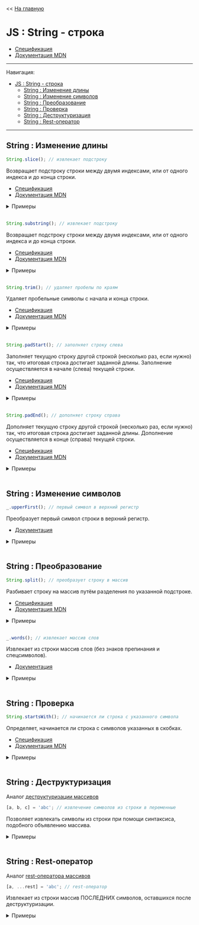 << [На главную](../README.md)

# JS : String - строка

- [Спецификация](https://tc39.es/ecma262/#sec-string-objects)
- [Документация MDN](https://developer.mozilla.org/ru/docs/Web/JavaScript/Reference/Global_Objects/String)

---

Навигация:

- [JS : String - строка](#js--string---строка)
  - [String : Изменение длины](#string--изменение-длины)
  - [String : Изменение символов](#string--изменение-символов)
  - [String : Преобразование](#string--преобразование)
  - [String : Проверка](#string--проверка)
  - [String : Деструктуризация](#string--деструктуризация)
  - [String : Rest-оператор](#string--rest-оператор)

---

## String : Изменение длины

<a id="slice"></a>

```js
String.slice(); // извлекает подстроку
```

Возвращает подстроку строки между двумя индексами, или от одного индекса и до конца строки.

- [Спецификация](https://tc39.es/ecma262/#sec-string.prototype.slice)
- [Документация MDN](https://developer.mozilla.org/ru/docs/Web/JavaScript/Reference/Global_Objects/String/slice)

<details>
<summary>Примеры</summary>

```js
const str = '0123456';

str.slice(1); // ==> '123456'
str.slice(-1, 3); // ==> ''     (-1 < 0) ---> если start < 0, возвращается ''
str.slice(3, -1); // ==> '345'  (-1 < 0) ---> если end < 0, end = str.length + end ---> 6
str.slice(1, 3); // ==> '12'

// str === '0123456'
```

</details><br>

<a id="substring"></a>

```js
String.substring(); // извлекает подстроку
```

Возвращает подстроку строки между двумя индексами, или от одного индекса и до конца строки.

- [Спецификация](https://tc39.es/ecma262/#sec-string.prototype.substring)
- [Документация MDN](https://developer.mozilla.org/ru/docs/Web/JavaScript/Reference/Global_Objects/String/substring)

<details>
<summary>Примеры</summary>

```js
const str = '0123456';

str.substring(1); // ==> '123456'
str.substring(-1, 3); // ==> '012'  (-1 < 0) ---> вместо него используется 0
str.substring(3, -1); // ==> '012'  (3 > -1) ---> они меняются местами
str.substring(1, 3); // ==> '12'

// str === '0123456'
```

</details><br>

<a id="trim"></a>

```js
String.trim(); // удаляет пробелы по краям
```

Удаляет пробельные символы с начала и конца строки.

- [Спецификация](https://tc39.es/ecma262/#sec-string.prototype.trim)
- [Документация MDN](https://developer.mozilla.org/ru/docs/Web/JavaScript/Reference/Global_Objects/String/trim)

<details>
<summary>Примеры</summary>

```js
const str1 = '   0123456 ';
const str2 = `
0123456 `;

str1.trim(); // ==> '0123456'
str2.trim(); // ==> '0123456'

// str1 === '   0123456 '
// str2 === '\n0123456 '
```

</details><br>

<a id="padStart"></a>

```js
String.padStart(); // заполняет строку слева
```

Заполняет текущую строку другой строкой (несколько раз, если нужно) так, что итоговая строка достигает заданной длины. Заполнение осуществляется в начале (слева) текущей строки.

- [Спецификация](https://tc39.es/ecma262/#sec-string.prototype.padStart)
- [Документация MDN](https://developer.mozilla.org/ru/docs/Web/JavaScript/Reference/Global_Objects/String/padStart)

<details>
<summary>Примеры</summary>

```js
const str = '1';

str.padStart(4); // ==> '   1'
str.padStart(4, 0); // ==> '0001'
str.padStart(4, '_-'); // ==> '_-_1'

// str === '1'
```

</details><br>

<a id="padEnd"></a>

```js
String.padEnd(); // дополняет строку справа
```

Дополняет текущую строку другой строкой (несколько раз, если нужно) так, что итоговая строка достигает заданной длины. Дополнение осуществляется в конце (справа) текущей строки.

- [Спецификация](https://tc39.es/ecma262/#sec-string.prototype.padEnd)
- [Документация MDN](https://developer.mozilla.org/ru/docs/Web/JavaScript/Reference/Global_Objects/String/padEnd)

<details>
<summary>Примеры</summary>

```js
const str = '1';

str.padEnd(4); // ==> '1   '
str.padEnd(4, 0); // ==> '1000'
str.padEnd(4, '_-'); // ==> '1_-_'

// str === '1'
```

</details><br>

## String : Изменение символов

<a id="lodash_upperFirst"></a>

```js
_.upperFirst(); // первый символ в верхний регистр
```

Преобразует первый символ строки в верхний регистр.

- [Документация](https://lodash.com/docs/#upperFirst)

<details>
<summary>Примеры</summary>

```js
_.upperFirst('венера, земля'); // ==> 'Венера, земля'
_.upperFirst('ВЕНЕРА, земля'); // ==> 'ВЕНЕРА, земля'
```

</details><br>

## String : Преобразование

<a id="split"></a>

```js
String.split(); // преобразует строку в массив
```

Разбивает строку на массив путём разделения по указанной подстроке.

- [Спецификация](https://tc39.es/ecma262/#sec-string.prototype.split)
- [Документация MDN](https://developer.mozilla.org/ru/docs/Web/JavaScript/Reference/Global_Objects/String/split)

<details>
<summary>Примеры</summary>

```js
const planets = 'Меркурий,Венера,Земля,Марс';

planets.split(','); // ==> [ 'Меркурий', 'Венера', 'Земля', 'Марс' ]

// planets === 'Меркурий,Венера,Земля,Марс'
```

Обратное действие: [Array => String](./js-array.md#join)

</details><br>

<a id="lodash_words"></a>

```js
_.words(); // извлекает массив слов
```

Извлекает из строки массив слов (без знаков препинания и спецсимволов).

- [Документация](https://lodash.com/docs/#words)

<details>
<summary>Примеры</summary>

```js
_.words('Земля и Луна, Марс & Фобос'); // ==> [ 'Земля', 'и', 'Луна', 'Марс', 'Фобос' ]
```

</details><br>

## String : Проверка

<a id="startsWith"></a>

```js
String.startsWith(); // начинается ли строка с указанного символа
```

Определяет, начинается ли строка с символов указанных в скобках.

- [Спецификация](https://tc39.es/ecma262/#sec-string.prototype.startswith)
- [Документация MDN](https://developer.mozilla.org/ru/docs/Web/JavaScript/Reference/Global_Objects/String/startsWith)

<details>
<summary>Примеры</summary>

```js
const planets = 'Меркурий,Венера,Земля,Марс';

planets.startsWith('М'); // ==> true
planets.startsWith('Меркурий'); // ==> true
planets.startsWith(''); // ==> true
planets.startsWith('Венера'); // ==> false

planets.startsWith('М', 0); // ==> true
planets.startsWith('Венера', 9); // ==> true
planets.startsWith('Венера', 0); // ==> false

// planets === 'Меркурий,Венера,Земля,Марс'
```

</details><br>

## String : Деструктуризация

Аналог [деструктуризации массивов](./js-array.md#destructuring)

<a id="destructuring"></a>

```js
[a, b, c] = 'abc'; // извлечение символов из строки в переменные
```

Позволяет извлекать символы из строки при помощи синтаксиса, подобного объявлению массива.

<details>
<summary>Примеры</summary>

```js
const [a, b, , , c, d, e = '!'] = 'Земля';
// a === 'З'
// b === 'е'
// c === 'я'
// d === undefined
// e === '!'
```

</details><br>

## String : Rest-оператор

Аналог [rest-оператора массивов](./js-array.md#rest)

<a id="rest"></a>

```js
[a, ...rest] = 'abc'; // rest-оператор
```

Извлекает из строки массив ПОСЛЕДНИХ символов, оставшихся после деструктуризации.

<details>
<summary>Примеры</summary>

```js
const [a, b, , ...other] = 'Земля';
// a === 'З'
// b === 'е'
// other === ['л', 'я']
```

</details><br>
